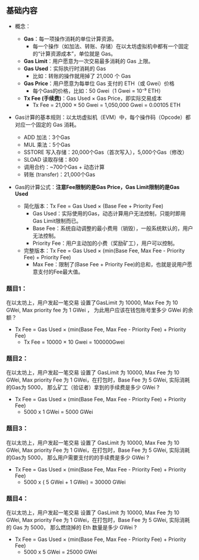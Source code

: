 
## 基础内容

- 概念：
    - **Gas**：每一项操作消耗的单位计算资源。
        - 每一个操作（如加法、转账、存储）在以太坊虚拟机中都有一个固定的“计算资源成本”，单位就是 Gas。
    - **Gas Limit**：用户愿意为一次交易最多消耗的 Gas 上限。
    - **Gas Used**：实际执行时消耗的 Gas
        - 比如：转账的操作就用掉了 21,000 个 Gas
    - **Gas Price**：用户愿意为每单位 Gas 支付的 ETH（或 Gwei）价格
        - 每个Gas的价格，比如：50 Gwei（1 Gwei = 10⁻⁹ ETH）
    - **Tx Fee (手续费)**：Gas Used × Gas Price，即实际交易成本
        - Tx Fee = 21,000 × 50 Gwei = 1,050,000 Gwei = 0.00105 ETH

- Gas计算的基本规则：以太坊虚拟机（EVM）中，每个操作码（Opcode）都对应一个固定的 Gas 消耗。
    - ADD 加法：3个Gas
    - MUL 乘法：5个Gas
    - SSTORE 写入存储：20,000个Gas（首次写入），5,000个Gas（修改）
    - SLOAD 读取存储：800
    - 调用合约：~700个Gas + 动态计算
    - 转账 (transfer)：21,000个Gas

- Gas的计算公式：**注意Fee限制的是Gas Price，Gas Limit限制的是Gas Used**
    - 简化版本：Tx Fee = Gas Used × (Base Fee + Priority Fee)
        - Gas Used：实际使用的Gas，动态计算用户无法控制，只能时即用Gas Limit限制而已。
        - Base Fee：系统自动调整的最小费用（销毁），一般系统默认的，用户无法控制。
        - Priority Fee：用户主动加的小费（奖励矿工），用户可以控制。
    - 完整版本：Tx Fee = Gas Used × (min(Base Fee, Max Fee - Priority Fee) + Priority Fee)
        - Max Fee：限制了(Base Fee + Priority Fee)的总和，也就是说用户愿意支付的Fee最大值。

### 题目1：
在以太坊上，用户发起一笔交易 设置了GasLimit 为 10000, Max Fee 为 10 GWei, Max priority fee 为 1 GWei ， 为此用户应该在钱包账号里多少 GWei 的余额？
- Tx Fee = Gas Used × (min(Base Fee, Max Fee - Priority Fee) + Priority Fee)
    - Tx Fee = 10000 × 10 Gwei = 100000Gwei

### 题目2：
在以太坊上，用户发起一笔交易 设置了 GasLimit 为 10000, Max Fee 为 10 GWei, Max priority Fee 为 1 GWei，在打包时，Base Fee 为 5 GWei, 实际消耗的Gas为 5000， 那么矿工（验证者）拿到的手续费是多少 GWei ?
- Tx Fee = Gas Used × (min(Base Fee, Max Fee - Priority Fee) + Priority Fee)
    - 5000 x 1 GWei = 5000 GWei

### 题目3：
在以太坊上，用户发起一笔交易 设置了 GasLimit 为 10000, Max Fee 为 10 GWei, Max priority Fee 为 1 GWei，在打包时，Base Fee 为 5 GWei, 实际消耗的Gas为 5000， 那么用户需要支付的的手续费是多少 GWei ?
- Tx Fee = Gas Used × (min(Base Fee, Max Fee - Priority Fee) + Priority Fee)
    - 5000 x ( 5 GWei + 1 GWei) = 30000 GWei

### 题目4：
在以太坊上，用户发起一笔交易 设置了 GasLimit 为 10000, Max Fee 为 10 GWei, Max priority Fee 为 1 GWei，在打包时，Base Fee 为 5 GWei, 实际消耗的 Gas 为 5000， 那么燃烧掉的 Eth 数量是多少 GWei ?
- Tx Fee = Gas Used × (min(Base Fee, Max Fee - Priority Fee) + Priority Fee)
    - 5000 x 5 GWei = 25000 GWei
